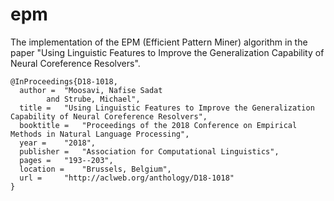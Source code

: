# epm
The implementation of the EPM (Efficient Pattern Miner) algorithm in the paper "Using Linguistic Features to Improve the Generalization Capability of Neural Coreference Resolvers".



```
@InProceedings{D18-1018,
  author = 	"Moosavi, Nafise Sadat
		and Strube, Michael",
  title = 	"Using Linguistic Features to Improve the Generalization Capability of Neural Coreference Resolvers",
  booktitle = 	"Proceedings of the 2018 Conference on Empirical Methods in Natural Language Processing",
  year = 	"2018",
  publisher = 	"Association for Computational Linguistics",
  pages = 	"193--203",
  location = 	"Brussels, Belgium",
  url = 	"http://aclweb.org/anthology/D18-1018"
}
```
